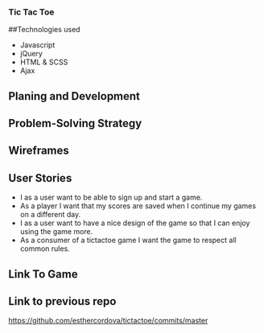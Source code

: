 ### Tic Tac Toe

##Technologies used

- Javascript
- jQuery
- HTML & SCSS
- Ajax


## Planing and Development

## Problem-Solving Strategy

## Wireframes

## User Stories

- I as a user want to be able to sign up and start a game.
- As a player I want that my scores are saved when I continue my games on a different day.
- I as a user want to have a nice design of the game so that I can enjoy using the game more.
- As a consumer of a tictactoe game I want the game to respect all common rules.

## Link To Game

## Link to previous repo

https://github.com/esthercordova/tictactoe/commits/master
